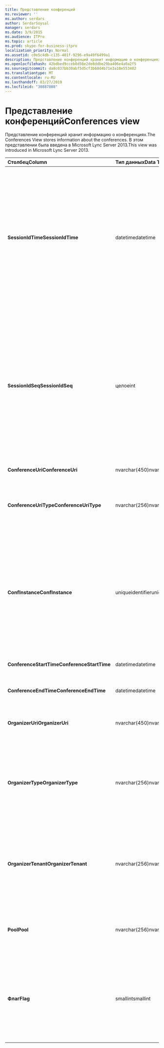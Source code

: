 ```yaml
---
title: Представление конференций
ms.reviewer: ''
ms.author: serdars
author: SerdarSoysal
manager: serdars
ms.date: 3/9/2015
ms.audience: ITPro
ms.topic: article
ms.prod: skype-for-business-itpro
localization_priority: Normal
ms.assetid: c0e5c4db-c135-401f-9296-e9a49f6499a1
description: Представление конференций хранит информацию о конференциях. В этом представлении была введена в Microsoft Lync Server 2013.
ms.openlocfilehash: 42bdbed9cceb8d50e2de8ddbe29ba406e4a0a2f5
ms.sourcegitcommit: da8c037bb30abf5d5cf3b60d4b71e3a10e553402
ms.translationtype: MT
ms.contentlocale: ru-RU
ms.lasthandoff: 03/27/2019
ms.locfileid: "30887808"
---
```

# <a name="conferences-view"></a><span data-ttu-id="7e18d-104">Представление конференций</span><span class="sxs-lookup"><span data-stu-id="7e18d-104">Conferences view</span></span>
 
<span data-ttu-id="7e18d-105">Представление конференций хранит информацию о конференциях.</span><span class="sxs-lookup"><span data-stu-id="7e18d-105">The Conferences View stores information about the conferences.</span></span> <span data-ttu-id="7e18d-106">В этом представлении была введена в Microsoft Lync Server 2013.</span><span class="sxs-lookup"><span data-stu-id="7e18d-106">This view was introduced in Microsoft Lync Server 2013.</span></span>
  
|<span data-ttu-id="7e18d-107">**Столбец**</span><span class="sxs-lookup"><span data-stu-id="7e18d-107">**Column**</span></span>|<span data-ttu-id="7e18d-108">**Тип данных**</span><span class="sxs-lookup"><span data-stu-id="7e18d-108">**Data Type**</span></span>|<span data-ttu-id="7e18d-109">**Сведения**</span><span class="sxs-lookup"><span data-stu-id="7e18d-109">**Details**</span></span>|
|:-----|:-----|:-----|
|<span data-ttu-id="7e18d-110">**SessionIdTime**</span><span class="sxs-lookup"><span data-stu-id="7e18d-110">**SessionIdTime**</span></span> <br/> |<span data-ttu-id="7e18d-111">datetime</span><span class="sxs-lookup"><span data-stu-id="7e18d-111">datetime</span></span>  <br/> |<span data-ttu-id="7e18d-112">Время запроса сеанса.</span><span class="sxs-lookup"><span data-stu-id="7e18d-112">Time of session request.</span></span> <span data-ttu-id="7e18d-113">Используется совместно с SessionIdSeq для уникальной идентификации сеанса.</span><span class="sxs-lookup"><span data-stu-id="7e18d-113">Used in conjunction with SessionIdSeq to uniquely identify a session.</span></span> <span data-ttu-id="7e18d-114">В разделе [диалоговых окон в таблице в Скайп для Business Server 2015](dialogs.md) для получения дополнительных сведений.</span><span class="sxs-lookup"><span data-stu-id="7e18d-114">See the [Dialogs table in Skype for Business Server 2015](dialogs.md) for more information.</span></span> <br/> |
|<span data-ttu-id="7e18d-115">**SessionIdSeq**</span><span class="sxs-lookup"><span data-stu-id="7e18d-115">**SessionIdSeq**</span></span> <br/> |<span data-ttu-id="7e18d-116">целое</span><span class="sxs-lookup"><span data-stu-id="7e18d-116">int</span></span>  <br/> |<span data-ttu-id="7e18d-117">Номер идентификатора для идентификации сеанса.</span><span class="sxs-lookup"><span data-stu-id="7e18d-117">ID number to identify the session.</span></span> <span data-ttu-id="7e18d-118">Используется в сочетании с SessionIdTime для уникальной идентификации сеанса.</span><span class="sxs-lookup"><span data-stu-id="7e18d-118">Used in conjunction with SessionIdTime to uniquely identify a session.</span></span> <span data-ttu-id="7e18d-119">В разделе [диалоговых окон в таблице в Скайп для Business Server 2015](dialogs.md) для получения дополнительных сведений.</span><span class="sxs-lookup"><span data-stu-id="7e18d-119">See the [Dialogs table in Skype for Business Server 2015](dialogs.md) for more information.</span></span> <br/> |
|<span data-ttu-id="7e18d-120">**ConferenceUri**</span><span class="sxs-lookup"><span data-stu-id="7e18d-120">**ConferenceUri**</span></span> <br/> |<span data-ttu-id="7e18d-121">nvarchar(450)</span><span class="sxs-lookup"><span data-stu-id="7e18d-121">nvarchar(450)</span></span>  <br/> |<span data-ttu-id="7e18d-122">URI конференции.</span><span class="sxs-lookup"><span data-stu-id="7e18d-122">URI for the conference.</span></span>  <br/> |
|<span data-ttu-id="7e18d-123">**ConferenceUriType**</span><span class="sxs-lookup"><span data-stu-id="7e18d-123">**ConferenceUriType**</span></span> <br/> |<span data-ttu-id="7e18d-124">nvarchar(256)</span><span class="sxs-lookup"><span data-stu-id="7e18d-124">nvarchar(256)</span></span>  <br/> |<span data-ttu-id="7e18d-125">Тип URI конференции.</span><span class="sxs-lookup"><span data-stu-id="7e18d-125">Type of the conference URI.</span></span> <span data-ttu-id="7e18d-126">В [таблице UriTypes](uritypes.md) для получения дополнительных сведений см.</span><span class="sxs-lookup"><span data-stu-id="7e18d-126">See the [UriTypes table](uritypes.md) for more information.</span></span> <br/> |
|<span data-ttu-id="7e18d-127">**ConfInstance**</span><span class="sxs-lookup"><span data-stu-id="7e18d-127">**ConfInstance**</span></span> <br/> |<span data-ttu-id="7e18d-128">uniqueidentifier</span><span class="sxs-lookup"><span data-stu-id="7e18d-128">uniqueidentifier</span></span>  <br/> |<span data-ttu-id="7e18d-129">Используется для повторяющихся конференций.</span><span class="sxs-lookup"><span data-stu-id="7e18d-129">Used for recurring conferences.</span></span> <span data-ttu-id="7e18d-130">Каждый экземпляр повторяющейся конференции имеет одинаковые параметр ConferenceUri, но разные ConfInstance.</span><span class="sxs-lookup"><span data-stu-id="7e18d-130">Each instance of a recurring conference has the same ConferenceUri but a different ConfInstance.</span></span>  <br/> |
|<span data-ttu-id="7e18d-131">**ConferenceStartTime**</span><span class="sxs-lookup"><span data-stu-id="7e18d-131">**ConferenceStartTime**</span></span> <br/> |<span data-ttu-id="7e18d-132">datetime</span><span class="sxs-lookup"><span data-stu-id="7e18d-132">datetime</span></span>  <br/> |<span data-ttu-id="7e18d-133">Время начала конференции.</span><span class="sxs-lookup"><span data-stu-id="7e18d-133">Starting time for the conference.</span></span>  <br/> |
|<span data-ttu-id="7e18d-134">**ConferenceEndTime**</span><span class="sxs-lookup"><span data-stu-id="7e18d-134">**ConferenceEndTime**</span></span> <br/> |<span data-ttu-id="7e18d-135">datetime</span><span class="sxs-lookup"><span data-stu-id="7e18d-135">datetime</span></span>  <br/> |<span data-ttu-id="7e18d-136">Время окончания конференции.</span><span class="sxs-lookup"><span data-stu-id="7e18d-136">Ending time for the conference.</span></span>  <br/> |
|<span data-ttu-id="7e18d-137">**OrganizerUri**</span><span class="sxs-lookup"><span data-stu-id="7e18d-137">**OrganizerUri**</span></span> <br/> |<span data-ttu-id="7e18d-138">nvarchar(450)</span><span class="sxs-lookup"><span data-stu-id="7e18d-138">nvarchar(450)</span></span>  <br/> |<span data-ttu-id="7e18d-139">URI пользователя, организовавшего конференцию.</span><span class="sxs-lookup"><span data-stu-id="7e18d-139">URI of the user who organized the conference.</span></span>  <br/> |
|<span data-ttu-id="7e18d-140">**OrganizerType**</span><span class="sxs-lookup"><span data-stu-id="7e18d-140">**OrganizerType**</span></span> <br/> |<span data-ttu-id="7e18d-141">nvarchar(256)</span><span class="sxs-lookup"><span data-stu-id="7e18d-141">nvarchar(256)</span></span>  <br/> |<span data-ttu-id="7e18d-142">Тип URI пользователя, организовавшего конференцию.</span><span class="sxs-lookup"><span data-stu-id="7e18d-142">Type of URI of the user who organized the conference.</span></span> <span data-ttu-id="7e18d-143">В [таблице UriTypes](uritypes.md) для получения дополнительных сведений см.</span><span class="sxs-lookup"><span data-stu-id="7e18d-143">See the [UriTypes table](uritypes.md) for more information.</span></span> <br/> |
|<span data-ttu-id="7e18d-144">**OrganizerTenant**</span><span class="sxs-lookup"><span data-stu-id="7e18d-144">**OrganizerTenant**</span></span> <br/> |<span data-ttu-id="7e18d-145">nvarchar(256)</span><span class="sxs-lookup"><span data-stu-id="7e18d-145">nvarchar(256)</span></span>  <br/> |<span data-ttu-id="7e18d-146">Клиент пользователя, организовавшего конференцию.</span><span class="sxs-lookup"><span data-stu-id="7e18d-146">Tenant of the user who organized the conference.</span></span> <span data-ttu-id="7e18d-147">В [таблице клиентов](tenants.md) для получения дополнительных сведений см.</span><span class="sxs-lookup"><span data-stu-id="7e18d-147">See the [Tenants table](tenants.md) for more information.</span></span> <br/> |
|<span data-ttu-id="7e18d-148">**Pool**</span><span class="sxs-lookup"><span data-stu-id="7e18d-148">**Pool**</span></span> <br/> |<span data-ttu-id="7e18d-149">nvarchar(256)</span><span class="sxs-lookup"><span data-stu-id="7e18d-149">nvarchar(256)</span></span>  <br/> |<span data-ttu-id="7e18d-150">Полное доменное имя пула, в котором размещена конференция.</span><span class="sxs-lookup"><span data-stu-id="7e18d-150">Fully qualified domain name of the pool that hosted the conference.</span></span>  <br/> |
|<span data-ttu-id="7e18d-151">**Флаг**</span><span class="sxs-lookup"><span data-stu-id="7e18d-151">**Flag**</span></span> <br/> |<span data-ttu-id="7e18d-152">smallint</span><span class="sxs-lookup"><span data-stu-id="7e18d-152">smallint</span></span>  <br/> |<span data-ttu-id="7e18d-153">Битовая маска, которая содержит атрибуты конференции.</span><span class="sxs-lookup"><span data-stu-id="7e18d-153">Bit mask that contains Conference Attributes.</span></span> <span data-ttu-id="7e18d-154">Возможные значения</span><span class="sxs-lookup"><span data-stu-id="7e18d-154">Possible values are:</span></span>  <br/> <span data-ttu-id="7e18d-155">0X01 — искусственная транзакция</span><span class="sxs-lookup"><span data-stu-id="7e18d-155">0X01 - Synthetic Transaction</span></span>  <br/> |
   

